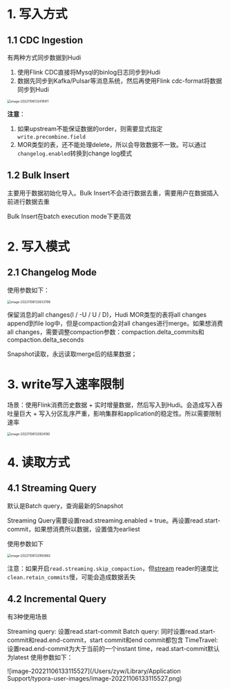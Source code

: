# 1. 写入方式

## 1.1 CDC Ingestion

有两种方式同步数据到Hudi

1. 使用Flink CDC直接将Mysql的binlog日志同步到Hudi
2. 数据先同步到Kafka/Pulsar等消息系统，然后再使用Flink cdc-format将数据同步到Hudi

<img src="/Users/zyw/Library/Application Support/typora-user-images/image-20221106132419411.png" alt="image-20221106132419411" style="zoom:50%;" />

**注意**：

1. 如果upstream不能保证数据的order，则需要显式指定`write.precombine.field`
2. MOR类型的表，还不能处理delete，所以会导致数据不一致。可以通过`changelog.enabled`转换到change log模式

## 1.2 Bulk Insert

主要用于数据初始化导入。Bulk Insert不会进行数据去重，需要用户在数据插入前进行数据去重

Bulk Insert在batch execution mode下更高效



# 2. 写入模式

## 2.1 Changelog Mode

使用参数如下：

<img src="/Users/zyw/Library/Application Support/typora-user-images/image-20221106132633798.png" alt="image-20221106132633798" style="zoom:50%;" />

保留消息的all changes(I / -U / U / D)，Hudi MOR类型的表将all changes append到file log中，但是compaction会对all changes进行merge。如果想消费all changes，需要调整compaction参数：compaction.delta_commits和 compaction.delta_seconds

Snapshot读取，永远读取merge后的结果数据；



# 3. write写入速率限制

场景：使用Flink消费历史数据 + 实时增量数据，然后写入到Hudi。会造成写入吞吐量巨大 + 写入分区乱序严重，影响集群和application的稳定性。所以需要限制速率

<img src="/Users/zyw/Library/Application Support/typora-user-images/image-20221106132924180.png" alt="image-20221106132924180" style="zoom:50%;" />

# 4. 读取方式

## 4.1 Streaming Query

默认是Batch query，查询最新的Snapshot

Streaming Query需要设置read.streaming.enabled = true。再设置read.start-commit，如果想消费所以数据，设置值为earliest

使用参数如下

<img src="/Users/zyw/Library/Application Support/typora-user-images/image-20221106132950682.png" alt="image-20221106132950682" style="zoom:50%;" />

注意：如果开启`read.streaming.skip_compaction`，但[stream](https://so.csdn.net/so/search?q=stream&spm=1001.2101.3001.7020) reader的速度比`clean.retain_commits`慢，可能会造成数据丢失

## 4.2 Incremental Query

有3种使用场景

Streaming query: 设置read.start-commit
Batch query: 同时设置read.start-commit和read.end-commit，start commit和end commit都包含
TimeTravel: 设置read.end-commit为大于当前的一个instant time，read.start-commit默认为latest
使用参数如下：

![image-20221106133115527](/Users/zyw/Library/Application Support/typora-user-images/image-20221106133115527.png)